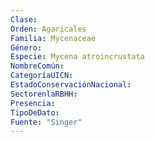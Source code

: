 ```yaml
---
Clase: 
Orden: Agaricales
Familia: Mycenaceae
Género: 
Especie: Mycena atroincrustata
NombreComún: 
CategoríaUICN: 
EstadoConservaciónNacional: 
SectorenlaRBHH: 
Presencia: 
TipoDeDato: 
Fuente: "Singer"
---
```

